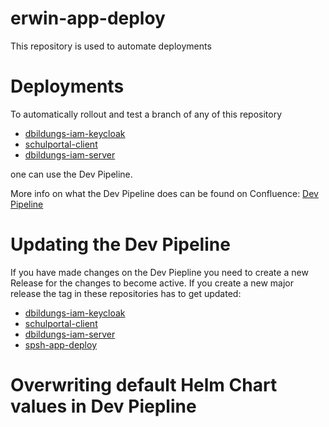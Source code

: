 # erwin-app-deploy

This repository is used to automate deployments

# Deployments 

To automatically rollout and test a branch of any of this repository
- [dbildungs-iam-keycloak](https://github.com/dBildungsplattform/erwin-portal-keycloak)
- [schulportal-client](https://github.com/dBildungsplattform/erwin-portal-client)
- [dbildungs-iam-server](https://github.com/dBildungsplattform/erwin-portal-server)

one can use the Dev Pipeline. 

More info on what the Dev Pipeline does can be found on Confluence: [Dev Pipeline](https://docs.dbildungscloud.de/display/PROD/SPSH+Dev+Pipeline)

# Updating the Dev Pipeline 

If you have made changes on the Dev Piepline you need to create a new Release for the changes to become active. 
If you create a new major release the tag in these repositories has to get updated: 
- [dbildungs-iam-keycloak](https://github.com/dBildungsplattform/erwin-portal-keycloak)
- [schulportal-client](https://github.com/dBildungsplattform/erwin-portal-client)
- [dbildungs-iam-server](https://github.com/dBildungsplattform/erwin-portal-server)
- [spsh-app-deploy]()

# Overwriting default Helm Chart values in Dev Piepline 